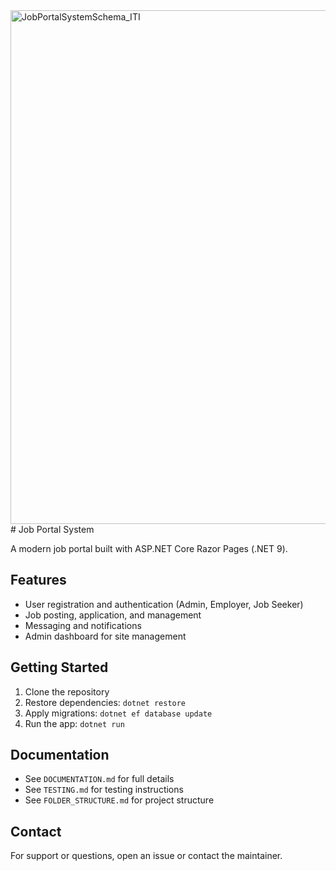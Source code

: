 <img width="1290" height="822" alt="JobPortalSystemSchema_ITI" src="https://github.com/user-attachments/assets/91d896d5-8610-4973-9e87-60091be4618e" />
# Job Portal System

A modern job portal built with ASP.NET Core Razor Pages (.NET 9).

## Features
- User registration and authentication (Admin, Employer, Job Seeker)
- Job posting, application, and management
- Messaging and notifications
- Admin dashboard for site management

## Getting Started
1. Clone the repository
2. Restore dependencies: `dotnet restore`
3. Apply migrations: `dotnet ef database update`
4. Run the app: `dotnet run`

## Documentation
- See `DOCUMENTATION.md` for full details
- See `TESTING.md` for testing instructions
- See `FOLDER_STRUCTURE.md` for project structure

## Contact
For support or questions, open an issue or contact the maintainer.
